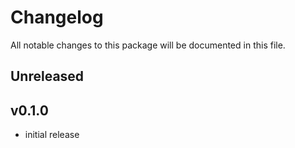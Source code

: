 # Changelog

All notable changes to this package will be documented in this file.

## Unreleased

## v0.1.0

* initial release